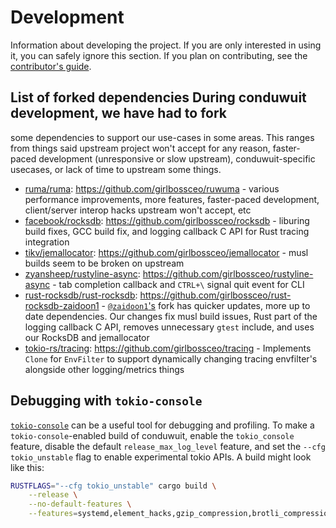 # Development

Information about developing the project. If you are only interested in using
it, you can safely ignore this section. If you plan on contributing, see the
[contributor's guide](contributing.md).

## List of forked dependencies During conduwuit development, we have had to fork
some dependencies to support our use-cases in some areas. This ranges from
things said upstream project won't accept for any reason, faster-paced
development (unresponsive or slow upstream), conduwuit-specific usecases, or
lack of time to upstream some things.

- [ruma/ruma][1]: <https://github.com/girlbossceo/ruwuma> - various performance
improvements, more features, faster-paced development, client/server interop
hacks upstream won't accept, etc
- [facebook/rocksdb][2]: <https://github.com/girlbossceo/rocksdb> - liburing
build fixes, GCC build fix, and logging callback C API for Rust tracing
integration
- [tikv/jemallocator][3]: <https://github.com/girlbossceo/jemallocator> - musl
builds seem to be broken on upstream
- [zyansheep/rustyline-async][4]:
<https://github.com/girlbossceo/rustyline-async> - tab completion callback and
`CTRL+\` signal quit event for CLI
- [rust-rocksdb/rust-rocksdb][5]:
<https://github.com/girlbossceo/rust-rocksdb-zaidoon1> - [`@zaidoon1`'s][8] fork
has quicker updates, more up to date dependencies. Our changes fix musl build
issues, Rust part of the logging callback C API, removes unnecessary `gtest`
include, and uses our RocksDB and jemallocator
- [tokio-rs/tracing][6]: <https://github.com/girlbossceo/tracing> - Implements
`Clone` for `EnvFilter` to support dynamically changing tracing envfilter's
alongside other logging/metrics things

## Debugging with `tokio-console`

[`tokio-console`][7] can be a useful tool for debugging and profiling. To make a
`tokio-console`-enabled build of conduwuit, enable the `tokio_console` feature,
disable the default `release_max_log_level` feature, and set the `--cfg
tokio_unstable` flag to enable experimental tokio APIs. A build might look like
this:

```bash
RUSTFLAGS="--cfg tokio_unstable" cargo build \
    --release \
    --no-default-features \
    --features=systemd,element_hacks,gzip_compression,brotli_compression,zstd_compression,tokio_console
```

[1]: https://github.com/ruma/ruma/
[2]: https://github.com/facebook/rocksdb/
[3]: https://github.com/tikv/jemallocator/
[4]: https://github.com/zyansheep/rustyline-async/
[5]: https://github.com/rust-rocksdb/rust-rocksdb/
[6]: https://github.com/tokio-rs/tracing/
[7]: https://docs.rs/tokio-console/latest/tokio_console/
[8]: https://github.com/zaidoon1/
